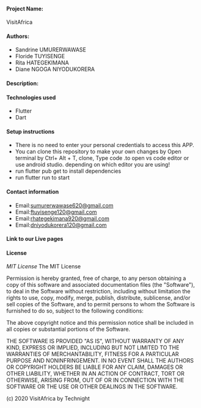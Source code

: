 #### Project Name:
VisitAfrica
#### Authors:
* Sandrine UMURERWAWASE
* Floride TUYISENGE
* Rita HATEGEKIMANA
* Diane NGOGA NIYODUKORERA
#### Description:
 
#### Technologies used
* Flutter
* Dart
#### Setup instructions
* There is no need to enter your personal credentials to access this APP.
* You can clone this repository to make your own changes by Open terminal by Ctrl+ Alt + T, clone, Type code .to open vs code editor or use android studio. depending on which editor you are using!
* run flutter pub get to install dependencies
* run flutter run to start
####  Contact information
* Email:sumurerwawase620@gmail.com
* Email:ftuyisenge120@gmail.com
* Email:rhategekimana920@gmail.com
* Email:dniyodukorera120@gmail.com
#### Link to our Live pages 

#### License
 *MIT License*
The MIT License

Permission is hereby granted, free of charge, to any person obtaining a copy
of this software and associated documentation files (the "Software"), to deal
in the Software without restriction, including without limitation the rights
to use, copy, modify, merge, publish, distribute, sublicense, and/or sell
copies of the Software, and to permit persons to whom the Software is
furnished to do so, subject to the following conditions:

The above copyright notice and this permission notice shall be included in
all copies or substantial portions of the Software.

THE SOFTWARE IS PROVIDED "AS IS", WITHOUT WARRANTY OF ANY KIND, EXPRESS OR
IMPLIED, INCLUDING BUT NOT LIMITED TO THE WARRANTIES OF MERCHANTABILITY,
FITNESS FOR A PARTICULAR PURPOSE AND NONINFRINGEMENT. IN NO EVENT SHALL THE
AUTHORS OR COPYRIGHT HOLDERS BE LIABLE FOR ANY CLAIM, DAMAGES OR OTHER
LIABILITY, WHETHER IN AN ACTION OF CONTRACT, TORT OR OTHERWISE, ARISING FROM,
OUT OF OR IN CONNECTION WITH THE SOFTWARE OR THE USE OR OTHER DEALINGS IN
THE SOFTWARE.

(c) 2020 VisitAfrica by Technight


